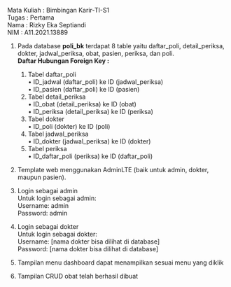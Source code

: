 Mata Kuliah  : Bimbingan Karir-TI-S1 <br />
Tugas        : Pertama <br />
Nama         : Rizky Eka Septiandi <br />
NIM          : A11.2021.13889 <br />


1. Pada database **poli_bk** terdapat 8 table yaitu daftar_poli, detail_periksa, dokter, jadwal_periksa, obat, pasien, periksa, dan poli. <br />
   **Daftar Hubungan Foreign Key :** <br />
   1.	Tabel daftar_poli <br />
      •	ID_jadwal (daftar_poli) ke ID (jadwal_periksa) <br />
     	•	ID_pasien (daftar_poli) ke ID (pasien) <br />
   2.	Tabel detail_periksa <br />
      •	ID_obat (detail_periksa) ke ID (obat) <br />
     	•	ID_periksa (detail_periksa) ke ID (periksa) <br />
   3.	Tabel dokter <br />
      •	ID_poli (dokter) ke ID (poli) <br />
   4.	Tabel jadwal_periksa <br />
      •	ID_dokter (jadwal_periksa) ke ID (dokter) <br />
   5.	Tabel periksa <br />
      •	ID_daftar_poli (periksa) ke ID (daftar_poli) <br />

2. Template web menggunakan AdminLTE (baik untuk admin, dokter, maupun pasien). <br />

3. Login sebagai admin <br />
   Untuk login sebagai admin: <br />
   Username: admin <br />
   Password: admin <br />

4. Login sebagai dokter <br />
   Untuk login sebagai dokter: <br />
   Username: [nama dokter bisa dilihat di database] <br />
   Password: [nama dokter bisa dilihat di database] <br />

5. Tampilan menu dashboard dapat menampilkan sesuai menu yang diklik <br />

6. Tampilan CRUD obat telah berhasil dibuat <br />
   
    




   
   



   
  
